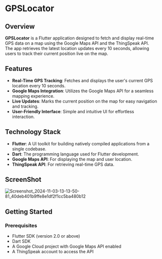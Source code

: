 # GPSLocator

## Overview
**GPSLocator** is a Flutter application designed to fetch and display real-time GPS data on a map using the Google Maps API and the ThingSpeak API. The app retrieves the latest location updates every 10 seconds, allowing users to track their current position live on the map.

## Features
- **Real-Time GPS Tracking**: Fetches and displays the user's current GPS location every 10 seconds.
- **Google Maps Integration**: Utilizes the Google Maps API for a seamless mapping experience.
- **Live Updates**: Marks the current position on the map for easy navigation and tracking.
- **User-Friendly Interface**: Simple and intuitive UI for effortless interaction.

## Technology Stack
- **Flutter**: A UI toolkit for building natively compiled applications from a single codebase.
- **Dart**: The programming language used for Flutter development.
- **Google Maps API**: For displaying the map and user location.
- **ThingSpeak API**: For retrieving real-time GPS data.

## ScreenShot
![Screenshot_2024-11-03-13-13-50-81_40deb401b9ffe8e1df2f1cc5ba480b12](https://github.com/user-attachments/assets/2feb210f-1b12-47a9-90ea-e29e923f4b24)

## Getting Started

### Prerequisites
- Flutter SDK (version 2.0 or above)
- Dart SDK
- A Google Cloud project with Google Maps API enabled
- A ThingSpeak account to access the API


